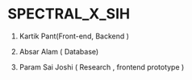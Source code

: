# SPECTRAL_X_SIH




1. Kartik Pant(Front-end, Backend )

3. Absar Alam ( Database)
4. Param Sai Joshi ( Research , frontend prototype )